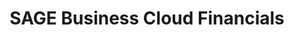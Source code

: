 ---
title: "SAGE Business Cloud Financials"
seoTitle: "SAGE Business Cloud Financials"
seoDescription: "Omnico had a common challenge: how to integrate SYSPRO into multiple sales channels. Our solution? A Magento B2B and B2C e-commerce website integrated with Stock2Shop. We worked closely with Omnico to create the perfect solution to suit their needs. Read more!"
lead: "Omnico is a major importer of lifestyle, cycle and electronic brands, including GoPro, Canondale, Giro, Stages, Ryder and Red-e."
summary: "Formerly Sage Live: A new business management and accounting solution for growing enterprises."
image: "/images/sage.png"
imageAlt: "SAGE Business Cloud Financials"
imageTitle: "SAGE Business Cloud Financials"
imageWidth: "85"
category: "b2b"
aliases: "/sage/sage2/"
weight: 6
---